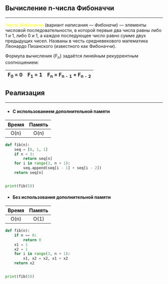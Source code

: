Вычисление n-числа Фибоначчи
----------------------------
***
<span style="color:yellow">Числа Фибоначчи</span> (вариант написания — _Фибоначи_) — элементы числовой последовательности,
в которой первые два числа равны либо 1 и 1, либо 0 и 1, 
а каждое последующее число равно сумме двух предыдущих чисел. 
Названы в честь средневекового математика Леонардо Пизанского (известного как Фибоначчи).

Формула вычисления {F<sub>n</sub>} задаётся 
линейным рекуррентным соотношением:

|F<sub>0</sub> = 0 | F<sub>1</sub> = 1 | F<sub>n</sub> = F<sub>n - 1</sub> + F<sub>n - 2</sub> |
|:----------------:|:-----------------:|:-----------------------------------------------------:|

Реализация
----------
***
* #### С использованием дополнительной памяти

|Время|Память|
|:---:|:----:|
|O(n) |O(n)  |
```python
def fib(n):
    seq = [0, 1, 1]    
    if n < 3:
        return seq[n]
    for i in range(3, n + 1):
        seq.append(seq[i - 1] + seq[i - 2])
    return seq[n]


print(fib(5)) 
```

* #### Без использования дополнительной памяти

|Время|Память|
|:---:|:----:|
|O(n) |O(1)  |
```python
def fib(n):    
    if n == 0:
        return 0
    x1 = 1
    x2 = 1
    for i in range(3, n + 1):
        x1, x2 = x2, x1 + x2
    return x2


print(fib(5)) 
```